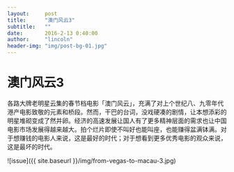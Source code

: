 ```yaml
---
layout:     post
title:      "澳门风云3"
subtitle:   ""
date:       2016-2-13 0:40:00
author:     "lincoln"
header-img: "img/post-bg-01.jpg"
---
```


# 澳门风云3  


各路大牌老明星云集的春节档电影「澳门风云」，充满了对上个世纪八、九零年代港产电影致敬的元素和桥段。然而，干巴的台词，没戏硬凑的剧情，让本想添彩的明星堆砌变成了然并卵。经济的高速发展让国人有了更多精神层面的需求也让中国电影市场发展得越来越大。拍个烂片即使不叫好也能叫座，也能赚得盆满钵满。对于想赚钱的电影人来说，这是最好的时代；对于想看到更多优秀电影的观众来说，这是最坏的时代。


![issue]({{ site.baseurl }}/img/from-vegas-to-macau-3.jpg)

